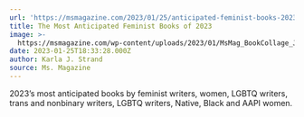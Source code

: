 ```yaml
---
url: 'https://msmagazine.com/2023/01/25/anticipated-feminist-books-2023/'
title: The Most Anticipated Feminist Books of 2023
image: >-
  https://msmagazine.com/wp-content/uploads/2023/01/MsMag_BookCollage_Jan2023.jpg
date: 2023-01-25T18:33:28.000Z
author: Karla J. Strand
source: Ms. Magazine
---
```


2023’s most anticipated books by feminist writers, women, LGBTQ writers, trans and nonbinary writers, LGBTQ writers, Native, Black and AAPI women.
